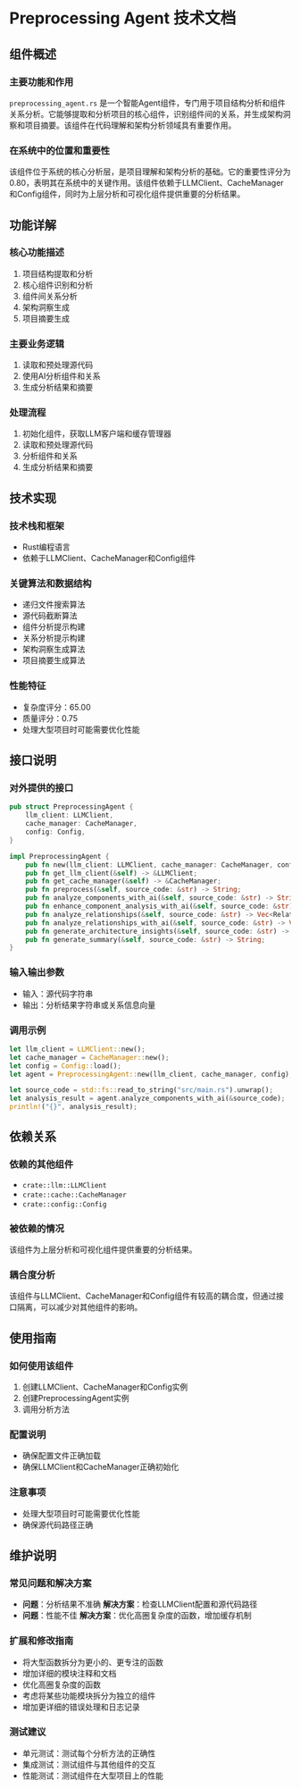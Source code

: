 # Preprocessing Agent 技术文档

## 组件概述

### 主要功能和作用
`preprocessing_agent.rs` 是一个智能Agent组件，专门用于项目结构分析和组件关系分析。它能够提取和分析项目的核心组件，识别组件间的关系，并生成架构洞察和项目摘要。该组件在代码理解和架构分析领域具有重要作用。

### 在系统中的位置和重要性
该组件位于系统的核心分析层，是项目理解和架构分析的基础。它的重要性评分为0.80，表明其在系统中的关键作用。该组件依赖于LLMClient、CacheManager和Config组件，同时为上层分析和可视化组件提供重要的分析结果。

## 功能详解

### 核心功能描述
1. 项目结构提取和分析
2. 核心组件识别和分析
3. 组件间关系分析
4. 架构洞察生成
5. 项目摘要生成

### 主要业务逻辑
1. 读取和预处理源代码
2. 使用AI分析组件和关系
3. 生成分析结果和摘要

### 处理流程
1. 初始化组件，获取LLM客户端和缓存管理器
2. 读取和预处理源代码
3. 分析组件和关系
4. 生成分析结果和摘要

## 技术实现

### 技术栈和框架
- Rust编程语言
- 依赖于LLMClient、CacheManager和Config组件

### 关键算法和数据结构
- 递归文件搜索算法
- 源代码截断算法
- 组件分析提示构建
- 关系分析提示构建
- 架构洞察生成算法
- 项目摘要生成算法

### 性能特征
- 复杂度评分：65.00
- 质量评分：0.75
- 处理大型项目时可能需要优化性能

## 接口说明

### 对外提供的接口
```rust
pub struct PreprocessingAgent {
    llm_client: LLMClient,
    cache_manager: CacheManager,
    config: Config,
}

impl PreprocessingAgent {
    pub fn new(llm_client: LLMClient, cache_manager: CacheManager, config: Config) -> Self;
    pub fn get_llm_client(&self) -> &LLMClient;
    pub fn get_cache_manager(&self) -> &CacheManager;
    pub fn preprocess(&self, source_code: &str) -> String;
    pub fn analyze_components_with_ai(&self, source_code: &str) -> String;
    pub fn enhance_component_analysis_with_ai(&self, source_code: &str) -> String;
    pub fn analyze_relationships(&self, source_code: &str) -> Vec<RelationshipInfo>;
    pub fn analyze_relationships_with_ai(&self, source_code: &str) -> Vec<RelationshipInfo>;
    pub fn generate_architecture_insights(&self, source_code: &str) -> String;
    pub fn generate_summary(&self, source_code: &str) -> String;
}
```

### 输入输出参数
- 输入：源代码字符串
- 输出：分析结果字符串或关系信息向量

### 调用示例
```rust
let llm_client = LLMClient::new();
let cache_manager = CacheManager::new();
let config = Config::load();
let agent = PreprocessingAgent::new(llm_client, cache_manager, config);

let source_code = std::fs::read_to_string("src/main.rs").unwrap();
let analysis_result = agent.analyze_components_with_ai(&source_code);
println!("{}", analysis_result);
```

## 依赖关系

### 依赖的其他组件
- `crate::llm::LLMClient`
- `crate::cache::CacheManager`
- `crate::config::Config`

### 被依赖的情况
该组件为上层分析和可视化组件提供重要的分析结果。

### 耦合度分析
该组件与LLMClient、CacheManager和Config组件有较高的耦合度，但通过接口隔离，可以减少对其他组件的影响。

## 使用指南

### 如何使用该组件
1. 创建LLMClient、CacheManager和Config实例
2. 创建PreprocessingAgent实例
3. 调用分析方法

### 配置说明
- 确保配置文件正确加载
- 确保LLMClient和CacheManager正确初始化

### 注意事项
- 处理大型项目时可能需要优化性能
- 确保源代码路径正确

## 维护说明

### 常见问题和解决方案
- **问题**：分析结果不准确
  **解决方案**：检查LLMClient配置和源代码路径
- **问题**：性能不佳
  **解决方案**：优化高圈复杂度的函数，增加缓存机制

### 扩展和修改指南
- 将大型函数拆分为更小的、更专注的函数
- 增加详细的模块注释和文档
- 优化高圈复杂度的函数
- 考虑将某些功能模块拆分为独立的组件
- 增加更详细的错误处理和日志记录

### 测试建议
- 单元测试：测试每个分析方法的正确性
- 集成测试：测试组件与其他组件的交互
- 性能测试：测试组件在大型项目上的性能